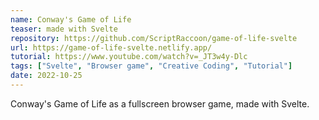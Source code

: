 ```yaml
---
name: Conway's Game of Life
teaser: made with Svelte
repository: https://github.com/ScriptRaccoon/game-of-life-svelte
url: https://game-of-life-svelte.netlify.app/
tutorial: https://www.youtube.com/watch?v=_JT3w4y-Dlc
tags: ["Svelte", "Browser game", "Creative Coding", "Tutorial"]
date: 2022-10-25
---
```


Conway's Game of Life as a fullscreen browser game, made with Svelte.
